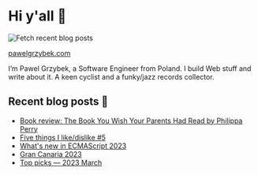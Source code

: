 # Hi y'all 👋

![Fetch recent blog posts](https://github.com/pawelgrzybek/pawelgrzybek/workflows/Fetch%20recent%20blog%20posts/badge.svg)

[pawelgrzybek.com](https://pawelgrzybek.com)

I’m Pawel Grzybek, a Software Engineer from Poland. I build Web stuff and write about it. A keen cyclist and a funky/jazz records collector.

## Recent blog posts 📝

<!-- FEED-START -->
- [Book review: The Book You Wish Your Parents Had Read by Philippa Perry](https://pawelgrzybek.com/book-review-the-book-you-wish-your-parents-had-read-by-philippa-perry/)
- [Five things I like/dislike #5](https://pawelgrzybek.com/five-things-i-like-dislike-5/)
- [What's new in ECMAScript 2023](https://pawelgrzybek.com/whats-new-in-ecmascript-2023/)
- [Gran Canaria 2023](https://pawelgrzybek.com/gran-canaria-2023/)
- [Top picks — 2023 March](https://pawelgrzybek.com/top-picks-2023-march/)
<!-- FEED-END -->